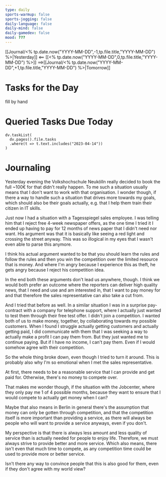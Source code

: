 ```yaml
---
type: daily
sports-warmup: false
sports-jogging: false
daily-language: false
daily-mind: false
daily-gamedev: false
mood: ???
---
```


[[Journal/<% tp.date.now("YYYY-MM-DD",-1,tp.file.title,"YYYY-MM-DD") %>|Yesterday]] <== [[<% tp.date.now("YYYY-MM-DD",0,tp.file.title,"YYYY-MM-DD") %>]] ==>[[Journal/<% tp.date.now("YYYY-MM-DD",+1,tp.file.title,"YYYY-MM-DD") %>|Tomorrow]]


# Tasks for the Day

fill by hand


# Queried Tasks Due Today

```dataviewjs
dv.taskList(
  dv.pages().file.tasks
  .where(t => t.text.includes("2023-04-14"))
)
```



# Journaling

Yesterday evening the Volkshochschule Neukölln really decided to book the full ~100€ for that didn't really happen. To me such a situation usually means that I don't want to work with that organisation. I wonder though, if there a way to handle such a situation that drives more towards my goals, which should also be their goals actually, e.g. that I help them train their citizen in IT skills.

Just now I had a situation with a Tagesspiegel sales employee. I was telling him that I reject free 4-week newspaper offers, as the one time I tried it I ended up having to pay for 12 months of news paper that I didn't need nor want.
His argument was that it is basically like seeing a red light and crossing the street anyway. This was so illogical in my eyes that I wasn't even able to parse this anymore.

I think his actual argument wanted to be that you should learn the rules and follow the rules and then you win the competition over the limited resource that is money. And where I'm angry because I experience this as theft, he gets angry because I reject his competition idea.

In the end both these arguments don't lead us anywhere, though. I think we would both prefer an outcome where the reporters can deliver high quality news, that I need and use and am interested in, that I want to pay money for and that therefore the sales representative can also take a cut from.

And I tried that before as well. In a similar situation I was in a surprise pay-contract with a company for telephone support, where I actually just wanted to test them through their free test offer. I didn't join a competition. I wanted both of us to make money, together, by collaborating towards my possible customers. When I found I struggle actually getting customers and actually getting paid, I did communicate with them that I was seeking a way to actually make a profit I can pay them from. But they just wanted me to continue paying. But if I have no income, I can't pay them. Even if I would somehow agree with their competition.

So the whole thing broke down, even though I tried to turn it around. This is probably also why I'm so emotional when I met the sales representative.

At first, there needs to be a reasonable service that I can provide and get paid for. Otherwise, there's no money to compete over.

That makes me wonder though, if the situation with the Jobcenter, where they only pay me 1 of 4 possible months, because they want to ensure that I would compete to actually get money when I can?

Maybe that also means in Berlin in general there's the assumption that money can only be gotten through competition, and that the competition itself is more important than providing a service, as there will always be people who will want to provide a service anyways, even if you don't.

My perspective is that there is always less amount and less quality of service than is actually needed for people to enjoy life. Therefore, we must always strive to provide better and more service. Which also means, there isn't even that much time to compete, as any competition time could be used to provide more or better service.

Isn't there any way to convince people that this is also good for them, even if they don't agree with my world view?